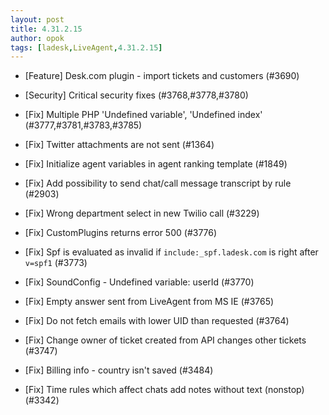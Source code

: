 ```yaml
---
layout: post
title: 4.31.2.15
author: opok
tags: [ladesk,LiveAgent,4.31.2.15]
---
```


- [Feature] Desk.com plugin - import tickets and customers (#3690)
- [Security] Critical security fixes (#3768,#3778,#3780)

- [Fix] Multiple PHP 'Undefined variable', 'Undefined index' (#3777,#3781,#3783,#3785)
- [Fix] Twitter attachments are not sent (#1364)
- [Fix] Initialize agent variables in agent ranking template (#1849)
- [Fix] Add possibility to send chat/call message transcript by rule (#2903)
- [Fix] Wrong department select in new Twilio call (#3229)
- [Fix] CustomPlugins returns error 500 (#3776)
- [Fix] Spf is evaluated as invalid if `include:_spf.ladesk.com` is right after `v=spf1` (#3773)
- [Fix] SoundConfig - Undefined variable: userId (#3770)
- [Fix] Empty answer sent from LiveAgent from MS IE (#3765)
- [Fix] Do not fetch emails with lower UID than requested (#3764)
- [Fix] Change owner of ticket created from API changes other tickets (#3747)
- [Fix] Billing info - country isn't saved (#3484)
- [Fix] Time rules which affect chats add notes without text (nonstop) (#3342)

